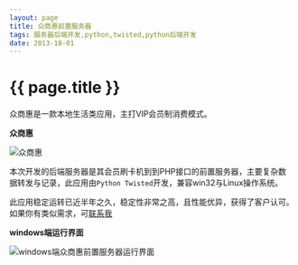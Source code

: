 ```yaml
---
layout: page
title: 众商惠前置服务器
tags: 服务器后端开发,python,twisted,python后端开发
date: 2013-10-01
---
```


{{ page.title }}
================

众商惠是一款本地生活类应用，主打VIP会员制消费模式。

**众商惠**

![众商惠]({{site.baseurl}}images/众商惠.jpg)

本次开发的后端服务器是其会员刷卡机到到PHP接口的前置服务器，主要复杂数据转发与记录，此应用由`Python Twisted`开发，兼容win32与Linux操作系统。

此应用稳定运转已近半年之久，稳定性非常之高，且性能优异，获得了客户认可。如果你有类似需求，可[联系我](/pages/contact-us)

**windows端运行界面**

![windows端众商惠前置服务器运行界面]({{site.baseurl}}images/众商惠_console.png)
